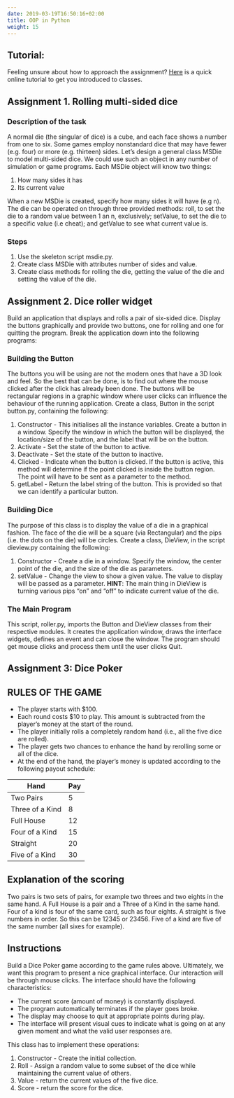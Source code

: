 ```yaml
---
date: 2019-03-19T16:50:16+02:00
title: OOP in Python
weight: 15
---
```


## Tutorial:

Feeling unsure about how to approach the assignment? [Here](https://www.learnpython.org/en/Classes_and_Objects) is a quick online tutorial to get you introduced to classes.

## Assignment 1. Rolling multi-sided dice

### Description of the task

A normal die (the singular of dice) is a cube, and each face shows a number from one to six. Some games employ nonstandard dice that may have fewer (e.g. four) or more (e.g. thirteen) sides. Let’s design a general class MSDie to model multi-sided dice. We could use such an object in any number of simulation or game programs.
Each MSDie object will know two things:

1. How many sides it has
2. Its current value

When a new MSDie is created, specify how many sides it will have (e.g n). The die can be operated on through three provided methods: roll, to set the die to a random value between 1 an n, exclusively; setValue, to set the die to a specific value (i.e cheat); and getValue to see what current value is.

### Steps

1. Use the skeleton script msdie.py.
2. Create class MSDie with attributes number of sides and value.
3. Create class methods for rolling the die, getting the value of the die and setting the value of the die.

## Assignment 2. Dice roller widget

Build an application that displays and rolls a pair of six-sided dice. Display the buttons graphically and provide two buttons, one for rolling and one for quitting the program.
Break the application down into the following programs:

### Building the Button

The buttons you will be using are not the modern ones that have a 3D look and feel. So the best that can be done, is to find out where the mouse clicked after the click has already been done. The buttons will be rectangular regions in a graphic window where user clicks can influence the behaviour of the running application. Create a class, Button in the script button.py, containing the following:

1. Constructor - This initialises all the instance variables. Create a button in a window. Specify the window in which the button will be displayed, the location/size of the button, and the label that will be on the button.
2. Activate - Set the state of the button to active.
3. Deactivate - Set the state of the button to inactive.
4. Clicked - Indicate when the button is clicked. If the button is active, this method will determine if the point clicked is inside the button region. The point will have to be sent as a parameter to the method.
5. getLabel - Return the label string of the button. This is provided so that we can identify a particular button.

### Building Dice

The purpose of this class is to display the value of a die in a graphical fashion. The face of the die will be a square (via Rectangular) and the pips (i.e. the dots on the die) will be circles. Create a class, DieView, in the script dieview.py containing the following:

1. Constructor - Create a die in a window. Specify the window, the center point of the die, and the size of the die as parameters.
2. setValue - Change the view to show a given value. The value to display will be passed as a parameter.
   **HINT**: The main thing in DieView is turning various pips “on” and “off” to indicate current value of the die.

### The Main Program

This script, roller.py, imports the Button and DieView classes from their respective modules. It creates the application window, draws the interface widgets, defines an event and can close the window. The program should get mouse clicks and process them until the user clicks Quit.

## Assignment 3: Dice Poker

## RULES OF THE GAME

- The player starts with \$100.
- Each round costs \$10 to play. This amount is subtracted from the player’s money at the start of the round.
- The player initially rolls a completely random hand (i.e., all the five dice are rolled).
- The player gets two chances to enhance the hand by rerolling some or all of the dice.
- At the end of the hand, the player’s money is updated according to the following payout schedule:

| Hand            | Pay |
| --------------- | --- |
| Two Pairs       | 5   |
| Three of a Kind | 8   |
| Full House      | 12  |
| Four of a Kind  | 15  |
| Straight        | 20  |
| Five of a Kind  | 30  |

## Explanation of the scoring

Two pairs is two sets of pairs, for example two threes and two eights in the same hand.
A Full House is a pair and a Three of a Kind in the same hand.
Four of a kind is four of the same card, such as four eights.
A straight is five numbers in order. So this can be 12345 or 23456.
Five of a kind are five of the same number (all sixes for example).

## Instructions

Build a Dice Poker game according to the game rules above. Ultimately, we want this program to present a nice graphical interface. Our interaction will be through mouse clicks. The interface should have the following characteristics:

- The current score (amount of money) is constantly displayed.
- The program automatically terminates if the player goes broke.
- The display may choose to quit at appropriate points during play.
- The interface will present visual cues to indicate what is going on at any given moment and what the valid user responses are.

This class has to implement these operations:

1. Constructor - Create the initial collection.
2. Roll - Assign a random value to some subset of the dice while maintaining the current value of others.
3. Value - return the current values of the five dice.
4. Score - return the score for the dice.
